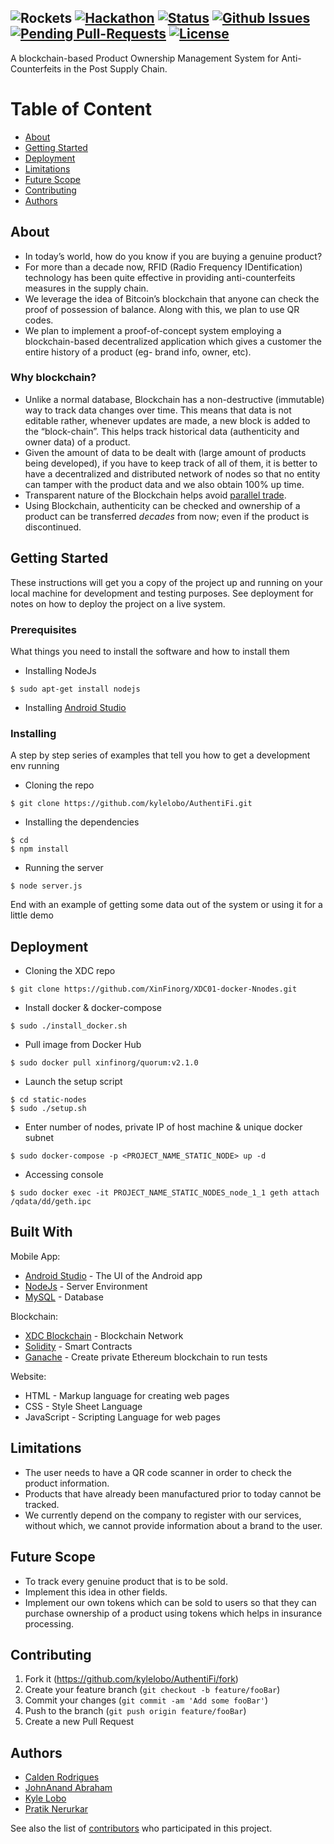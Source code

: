 ![Rockets](https://imgur.com/1xXwOoZ.png) 
[![Hackathon](https://img.shields.io/badge/hackathon-SPIT-orange.svg)](http://csi.spit.ac.in/hackathon/) [![Status](https://img.shields.io/badge/status-active-green.svg)]() [![Github Issues](http://githubbadges.herokuapp.com/kylelobo/AuthentiFi/issues.svg?style=flat-square)](https://github.com/kylelobo/AuthentiFi/issues) [![Pending Pull-Requests](http://githubbadges.herokuapp.com/kylelobo/AuthentiFi/pulls.svg?style=flat-square)](https://github.com/kylelobo/AuthentiFi/pulls) [![License](https://img.shields.io/badge/license-GNU-blue.svg)](LICENSE.md)
---

A blockchain-based Product Ownership Management System for Anti-Counterfeits in the Post Supply Chain.

# Table of Content
+ [About](#description)
+ [Getting Started](#getting_started)
+ [Deployment](#deployment)
+ [Limitations](#limitations)
+ [Future Scope](#future_scope)
+ [Contributing](#contributing)
+ [Authors](#authors)

## About<a name="description"></a>
+ In today’s world, how do you know if you are buying a genuine product?
+ For more than a decade now, RFID (Radio Frequency IDentification) technology has been quite effective in providing anti-counterfeits measures in the supply chain.
+ We leverage the idea of Bitcoin’s blockchain that anyone can check the proof of possession of balance. Along with this, we plan to use QR codes.
+ We plan to implement a proof-of-concept system employing a blockchain-based decentralized application which gives a customer the entire history of a product (eg- brand info, owner, etc).

### Why blockchain?<a name="why_blockchain"></a>
+ Unlike a normal database, Blockchain has a non-destructive (immutable) way to track data changes over time. This means that data is not editable rather, whenever updates are made, a new block is added to the “block-chain”. This helps track historical data (authenticity and owner data) of a product.
+ Given the amount of data to be dealt with (large amount of products being developed), if you have to keep track of all of them, it is better to have a decentralized and distributed network of nodes so that no entity can tamper with the product data and we also obtain 100% up time.
+ Transparent nature of the Blockchain helps avoid [parallel trade](https://en.wikipedia.org/wiki/Parallel_import).
+ Using Blockchain, authenticity can be checked and ownership of a product can be transferred _decades_ from now; even if the product is discontinued.

## Getting Started<a name="getting_started"></a>

These instructions will get you a copy of the project up and running on your local machine for development and testing purposes. See deployment for notes on how to deploy the project on a live system.

### Prerequisites

What things you need to install the software and how to install them
- Installing NodeJs
```
$ sudo apt-get install nodejs
```
- Installing [Android Studio](https://developer.android.com/studio/)


### Installing

A step by step series of examples that tell you how to get a development env running

- Cloning the repo
```
$ git clone https://github.com/kylelobo/AuthentiFi.git
```
- Installing the dependencies
```
$ cd 
$ npm install
```
- Running the server
```
$ node server.js
```
End with an example of getting some data out of the system or using it for a little demo

## Deployment<a name="deployment"></a>
- Cloning the XDC repo
```
$ git clone https://github.com/XinFinorg/XDC01-docker-Nnodes.git    
```
- Install docker & docker-compose
```
$ sudo ./install_docker.sh
```
- Pull image from Docker Hub
```
$ sudo docker pull xinfinorg/quorum:v2.1.0
```
- Launch the setup script
```
$ cd static-nodes 
$ sudo ./setup.sh
```
- Enter number of nodes, private IP of host machine & unique docker subnet
```
$ sudo docker-compose -p <PROJECT_NAME_STATIC_NODE> up -d
```
- Accessing console
```
$ sudo docker exec -it PROJECT_NAME_STATIC_NODES_node_1_1 geth attach /qdata/dd/geth.ipc
```

## Built With<a name="built_with"></a>
Mobile App:
+ [Android Studio](https://developer.android.com/studio/) - The UI of the Android app
+ [NodeJs](https://nodejs.org/en/) - Server Environment
+ [MySQL](https://dev.mysql.com/downloads/os-linux.html) - Database

Blockchain:
+ [XDC Blockchain](https://www.xinfin.org/) - Blockchain Network
+ [Solidity](https://github.com/ethereum/solidity) - Smart Contracts
+ [Ganache](https://truffleframework.com/ganache) - Create private Ethereum blockchain to run tests

Website:
+ HTML - Markup language for creating web pages
+ CSS - Style Sheet Language
+ JavaScript - Scripting Language for web pages

## Limitations<a name="limitations"></a>
+ The user needs to have a QR code scanner in order to check the product information.
+ Products that have already been manufactured prior to today cannot be tracked.
+ We currently depend on the company to register with our services, without which, we cannot provide information about a brand to the user.

## Future Scope<a name="future_scope"></a>
+ To track every genuine product that is to be sold.
+ Implement this idea in other fields.
+ Implement our own tokens which can be sold to users so that they can purchase ownership of a product using tokens which helps in insurance processing. 

## Contributing<a name="contributing"></a>

1. Fork it (<https://github.com/kylelobo/AuthentiFi/fork>)
2. Create your feature branch (`git checkout -b feature/fooBar`)
3. Commit your changes (`git commit -am 'Add some fooBar'`)
4. Push to the branch (`git push origin feature/fooBar`)
5. Create a new Pull Request

## Authors<a name="authors"></a>

+ [Calden Rodrigues](https://github.com/caldenrodrigues) <br>
+ [JohnAnand Abraham](https://github.com/johnanand) <br>
+ [Kyle Lobo](https://github.com/kylelobo) <br>
+ [Pratik Nerurkar](https://github.com/PlayPratz) <br>

See also the list of [contributors](https://github.com/kylelobo/AuthentiFi/contributors) who participated in this project.
